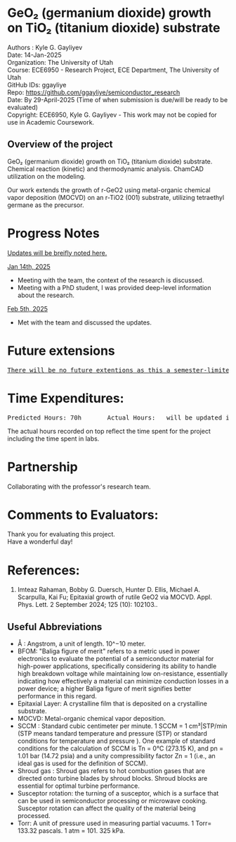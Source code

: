 # GeO₂ (germanium dioxide) growth on TiO₂ (titanium dioxide) substrate
Authors : Kyle G. Gayliyev <br>
Date: 14-Jan-2025<br>
Organization: The University of Utah <br>
Course: ECE6950 - Research Project, ECE Department, The University of Utah<br>
GitHub IDs: ggayliye <br>
Repo: https://github.com/ggayliye/semiconductor_research <br>
Date: By 29-April-2025 (Time of when submission is due/will be ready to be evaluated)<br>
Copyright: ECE6950, Kyle G. Gayliyev - This work may not be copied for use in Academic Coursework.

## Overview of the project
GeO₂ (germanium dioxide) growth on TiO₂ (titanium dioxide) substrate. <br>
Chemical reaction (kinetic) and thermodynamic analysis. ChamCAD utilization on the modeling.

Our work extends the growth of r-GeO2 using metal-organic chemical vapor 
deposition (MOCVD) on an r-TiO2 (001) substrate, utilizing tetraethyl germane as the precursor.




# Progress Notes

<ins>Updates will be breifly noted here.</ins> <br>

<ins>Jan 14th, 2025</ins> <br>
- Meeting with the team, the context of the research is discussed.
- Meeting with a PhD student, I was provided deep-level information about the research. 

<ins>Feb 5th, 2025</ins> <br>
- Met with the team and discussed the updates.


# Future extensions

<pre><ins>There will be no future extentions as this a semester-limited project taken for a class credit.</ins> :  </pre>

# Time Expenditures:
<pre>Predicted Hours: 70h		Actual Hours:	will be updated	in the end	 </pre>

The actual hours recorded on top reflect the time spent for the project including the time 
spent in labs.

# Partnership

Collaborating with the professor's research team.

# Comments to Evaluators:

Thank you for evaluating this project. <br>
Have a wonderful day!


# References:
1. Imteaz Rahaman, Bobby G. Duersch, Hunter D. Ellis, Michael A. Scarpulla, Kai Fu; Epitaxial growth of rutile GeO2 via MOCVD. Appl. Phys. Lett. 2 September 2024; 125 (10): 102103.. <br>



## Useful Abbreviations
- Å : Angstrom, a unit of length. 10^−10 meter. 
- BFOM: "Baliga figure of merit" refers to a metric used in power electronics to evaluate the 
potential of a semiconductor material for high-power applications, specifically considering 
its ability to handle high breakdown voltage while maintaining low on-resistance, essentially 
indicating how effectively a material can minimize conduction losses in a power device; 
a higher Baliga figure of merit signifies better performance in this regard. 
- Epitaxial Layer: A crystalline film that is deposited on a crystalline substrate.
- MOCVD: Metal-organic chemical vapor deposition. 
- SCCM : Standard cubic centimeter per minute. 1 SCCM = 1 cm³|STP/min (STP means tandard temperature 
and pressure (STP) or standard conditions for temperature and pressure ). One example of standard conditions 
for the calculation of SCCM is Tn = 0°C (273.15 K), and pn = 1.01 bar (14.72 psia) and a unity 
compressibility factor Zn  = 1 (i.e., an ideal gas is used for the definition of SCCM).<br>
- Shroud gas : Shroud gas refers to hot combustion gases that are directed onto turbine blades 
by shroud blocks. Shroud blocks are essential for optimal turbine performance. 
- Susceptor rotation:  the turning of a susceptor, which is a surface that can be used in 
semiconductor processing or microwave cooking. Susceptor rotation can affect the quality 
of the material being processed. 
- Torr: A unit of pressure used in measuring partial vacuums. 1 Torr= 133.32 pascals. 1 atm = 101. 325 kPa.
